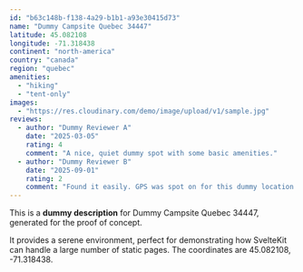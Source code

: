 ```yaml
---
id: "b63c148b-f138-4a29-b1b1-a93e30415d73"
name: "Dummy Campsite Quebec 34447"
latitude: 45.082108
longitude: -71.318438
continent: "north-america"
country: "canada"
region: "quebec"
amenities:
  - "hiking"
  - "tent-only"
images:
  - "https://res.cloudinary.com/demo/image/upload/v1/sample.jpg"
reviews:
  - author: "Dummy Reviewer A"
    date: "2025-03-05"
    rating: 4
    comment: "A nice, quiet dummy spot with some basic amenities."
  - author: "Dummy Reviewer B"
    date: "2025-09-01"
    rating: 2
    comment: "Found it easily. GPS was spot on for this dummy location."
---
```


This is a **dummy description** for Dummy Campsite Quebec 34447, generated for the proof of concept.

It provides a serene environment, perfect for demonstrating how SvelteKit can handle a large number of static pages. The coordinates are 45.082108, -71.318438.
